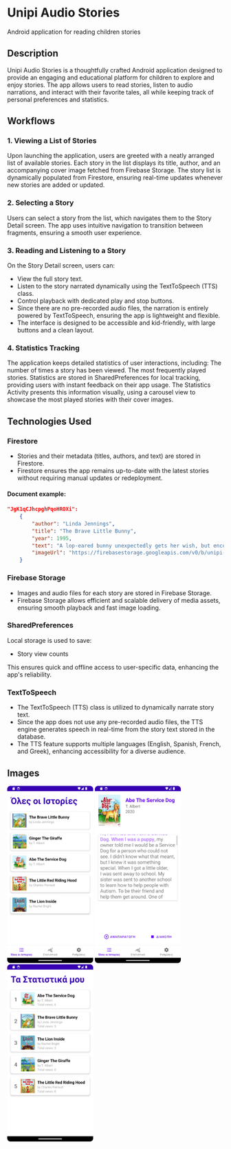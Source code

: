 # Unipi Audio Stories
Android application for reading children stories

## Description
Unipi Audio Stories is a thoughtfully crafted Android application designed to provide an engaging and educational platform for children to explore and enjoy stories. The app allows users to read stories, listen to audio narrations, and interact with their favorite tales, all while keeping track of personal preferences and statistics.
## Workflows
### 1. Viewing a List of Stories
Upon launching the application, users are greeted with a neatly arranged list of available stories.
Each story in the list displays its title, author, and an accompanying cover image fetched from Firebase Storage.
The story list is dynamically populated from Firestore, ensuring real-time updates whenever new stories are added or updated.
### 2. Selecting a Story
Users can select a story from the list, which navigates them to the Story Detail screen.
The app uses intuitive navigation to transition between fragments, ensuring a smooth user experience.
### 3. Reading and Listening to a Story
On the Story Detail screen, users can:
- View the full story text.
- Listen to the story narrated dynamically using the TextToSpeech (TTS) class.
- Control playback with dedicated play and stop buttons.
- Since there are no pre-recorded audio files, the narration is entirely powered by TextToSpeech, ensuring the app is lightweight and flexible.
- The interface is designed to be accessible and kid-friendly, with large buttons and a clean layout.
### 4. Statistics Tracking
The application keeps detailed statistics of user interactions, including:
The number of times a story has been viewed.
The most frequently played stories.
Statistics are stored in SharedPreferences for local tracking, providing users with instant feedback on their app usage.
The Statistics Activity presents this information visually, using a carousel view to showcase the most played stories with their cover images.

## Technologies Used
### Firestore
- Stories and their metadata (titles, authors, and text) are stored in Firestore.
- Firestore ensures the app remains up-to-date with the latest stories without requiring manual updates or redeployment.

#### Document example:
```json
"JgK1qCJhcpghPqoHROXi": 
    {
        "author": "Linda Jennings",
        "title": "The Brave Little Bunny",
        "year": 1995,
        "text": "A lop-eared bunny unexpectedly gets her wish, but encounters hungry predators and fierce, wild rabbits that make her choose between freedom and safety.",
        "imageUrl": "https://firebasestorage.googleapis.com/v0/b/unipi-audio-stories-e6c3f.firebasestorage.app/o/images%2Fthe_brave_little_bunny.jpeg?alt=media&token=9bc6e608-efee-411f-9953-1919135948c8"
    }
```
### Firebase Storage
- Images and audio files for each story are stored in Firebase Storage.
- Firebase Storage allows efficient and scalable delivery of media assets, ensuring smooth playback and fast image loading.
### SharedPreferences
Local storage is used to save:
- Story view counts

This ensures quick and offline access to user-specific data, enhancing the app's reliability.

### TextToSpeech
- The TextToSpeech (TTS) class is utilized to dynamically narrate story text.
- Since the app does not use any pre-recorded audio files, the TTS engine generates speech in real-time from the story text stored in the database.
- The TTS feature supports multiple languages (English, Spanish, French, and Greek), enhancing accessibility for a diverse audience.

## Images
<img src="assets/ss_list.png" width=200>
<img src="assets/ss_detail.png" width=200>
<img src="assets/ss_statistics.png" width=200>
